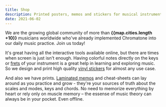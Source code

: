 ```yaml
---
title: Shop
description: Printed posters, memos and stickers for musical instruments and more
date: 2021-06-02
---
```


<script setup>
import mapOl from './map-ol.vue'
import map from '#/db/map.yml'
</script>

We are the growing global community of more than **{{map.cities.length +10}}** musicians worldwide who've already implemented Chromatone into our daily music practice. Join us today!

<map-ol :cities="map.cities" />

It's great having all the interactive tools available online, but there are times when screen is just isn't enough. Having colorful notes directly on the keys or [frets](./fretboard/index.md) of your instrument is a great help in learning and exploring music. So we design and print high quality [vinyl stickers](./keys/index.md) for almost any use case.

And also we have prints. [Laminated memos](./memo/index.md) and cheat-sheets can lay around as you practice and grow - they're your sources of truth about the scales and modes, keys and chords. No need to memorize everything by heart or rely only on muscle memory – the essense of music theory can always be in your pocket. Even offline.
